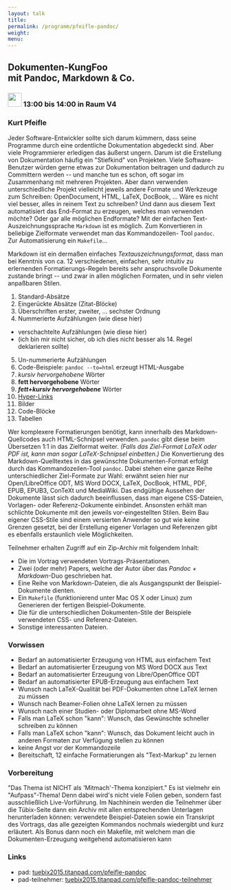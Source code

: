 ```yaml
---
layout: talk
title:
permalink: /programm/pfeifle-pandoc/
weight: 
menu:
---
```

## Dokumenten-KungFoo mit&nbsp;Pandoc,&nbsp;Markdown&nbsp;&&nbsp;Co.

### <img height = "32" src="../../images/talk.svg"> 13:00 bis 14:00 in Raum V4

### Kurt&nbsp;Pfeifle&nbsp;

Jeder Software-Entwickler sollte sich darum kümmern, dass seine
Programme durch eine ordentliche Dokumentation abgedeckt sind. Aber viele
Programmierer erledigen das äußerst ungern. Darum ist die Erstellung von
Dokumentation häufig ein "Stiefkind" von Projekten.
Viele Software-Benutzer würden gerne etwas zur Dokumentation beitragen
und dadurch zu Committern werden -- und manche tun es schon, oft sogar im
Zusammenhang mit mehreren Projekten. Aber dann verwenden unterschiedliche
Projekt vielleicht jeweils andere Formate und Werkzeuge zum Schreiben:
OpenDocument, HTML, LaTeX, DocBook, ...
Wäre es nicht viel besser, alles in reinem Text zu schreiben? Und dann aus
diesem Text automatisiert das End-Format zu erzeugen, welches man verwenden
möchte? Oder gar alle möglichen Endformate?
Mit der einfachen Text-Auszeichnungssprache `Markdown` ist es möglich.
Zum Konvertieren in beliebige Zielformate verwendet man das Kommandozeilen-
Tool `pandoc`. Zur Automatisierung ein `Makefile`...

Markdown ist ein dermaßen einfaches *Textauszeichnungsformat*, dass man bei
Kenntnis von ca. 12 verschiedenen, einfachen, sehr intuitiv zu erlernenden
Formatierungs-Regeln bereits sehr anspruchsvolle Dokumente zustande bringt
-- und zwar in allen möglichen Formaten, und in sehr vielen anpaßbaren Stilen.

1. Standard-Absätze
2. Eingerückte Absätze (Zitat-Blöcke)
3. Überschriften erster, zweiter, ... sechster Ordnung
4. Nummerierte Aufzählungen (wie diese hier)
  * verschachtelte Aufzählungen (wie diese hier)
  * (ich bin mir nicht sicher, ob ich dies nicht besser als 14. Regel deklarieren sollte)
5. Un-nummerierte Aufzählungen
6. Code-Beispiele: `pandoc --to=html` erzeugt HTML-Ausgabe
7. *kursiv hervorgehobene* Wörter
8. **fett hervorgehobene** Wörter
9. ***fett+kursiv hervorgehobene*** Wörter
10. <a href="http://en.wikipedia.org/wiki/Hyperlink" target="_blank">Hyper-Links</a>
11. Bilder
12. Code-Blöcke
13. Tabellen

Wer komplexere Formatierungen benötigt, kann innerhalb des Markdown-
Quellcodes auch HTML-Schnipsel verwenden. `pandoc` gibt diese beim Übersetzen
1:1 in das Zielformat weiter. *(Falls das Ziel-Format LaTeX oder PDF ist,
kann man sogar LaTeX-Schnipsel einbetten.)*
Die Konvertierung des Markdown-Quelltextes in das gewünschte Dokumenten-Format
erfolgt durch das Kommandozeilen-Tool `pandoc`. Dabei stehen eine ganze Reihe
unterschiedlicher Ziel-Formate zur Wahl: erwähnt seien hier nur Open/LibreOffice
ODT, MS Word DOCX, LaTeX, DocBook, HTML, PDF, EPUB, EPUB3, ConTeXt und MediaWiki.
Das endgültige Aussehen der Dokumente lässt sich dadurch beeinflussen, dass
man eigene CSS-Dateien, Vorlagen- oder Referenz-Dokumente einbindet. Ansonsten
erhält man schlichte Dokumente mit den jeweils vor-eingestellten Stilen. Beim
Bau eigener CSS-Stile sind einem versierten Anwender so gut wie keine Grenzen
gesetzt, bei der Erstellung eigener Vorlagen und Referenzen gibt es ebenfalls
erstaunlich viele Möglichkeiten.

Teilnehmer erhalten Zugriff auf ein Zip-Archiv mit folgendem Inhalt:

* Die im Vortrag verwendeten Vortrags-Präsentationen.
* Zwei (oder mehr) Papers, welche der Autor über das *Pandoc + Markdown*-Duo geschrieben hat.
* Eine Reihe von Markdown-Dateien, die als Ausgangspunkt der Beispiel- Dokumente dienten.
* Ein `Makefile` (funktionierend unter Mac OS X oder Linux) zum Generieren der fertigen Beispiel-Dokumente.
* Die für die unterschiedlichen Dokumenten-Stile der Beispiele verwendeten CSS- und Referenz-Dateien.
* Sonstige interessanten Dateien.

### Vorwissen

* Bedarf an automatisierter Erzeugung von HTML aus einfachem Text
* Bedarf an automatisierter Erzeugung von MS Word DOCX aus Text
* Bedarf an automatisierter Erzeugung von Libre/OpenOffice ODT
* Bedarf an automatisierter EPUB-Erzeugung aus einfachem Text
* Wunsch nach LaTeX-Qualität bei PDF-Dokumenten ohne LaTeX lernen zu müssen
* Wunsch nach Beamer-Folien ohne LaTeX lernen zu müssen
* Wunsch nach einer Studien- oder Diplomarbeit ohne MS-Word
* Falls man LaTeX schon "kann": Wunsch, das Gewünschte schneller schreiben zu können
* Falls man LaTeX schon "kann": Wunsch, das Dokument leicht auch in anderen Formaten zur Verfügung stellen zu können
* keine Angst vor der Kommandozeile
* Bereitschaft, 12 einfache Formatierungen als "Text-Markup" zu lernen

### Vorbereitung


"Das Thema ist NICHT als 'Mitmach'-Thema konzipiert."
Es ist vielmehr ein "Aufpass"-Thema!
Denn dabei wird's nicht viele Folien geben, sondern fast ausschließlich
Live-Vorführung.
Im Nachhinein werden die Teilnehmer über die Tübix-Seite dann ein Archiv
mit allen entsprechenden Unterlagen herunterladen können: verwendete
Beispiel-Dateien sowie ein Transkript des Vortrags, das alle gezeigten
Kommandos nochmals wiedergibt und kurz erläutert.
Als Bonus dann noch ein Makefile, mit welchem man die Dokumenten-Erzeugung
weitgehend automatisieren kann

### Links

- pad: <a href="https://tuebix2015.titanpad.com/pfeifle-pandoc" target="_blank">tuebix2015.titanpad.com/pfeifle-pandoc</a>
- pad-teilnehmer: <a href="https://tuebix2015.titanpad.com/pfeifle-pandoc-teilnehmer" target="_blank">tuebix2015.titanpad.com/pfeifle-pandoc-teilnehmer</a>

